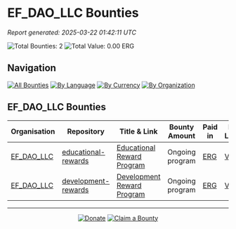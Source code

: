 <!-- GENERATED FILE - DO NOT EDIT DIRECTLY -->
<!-- Generated on: 2025-03-22 01:42:11 -->

# EF_DAO_LLC Bounties

*Report generated: 2025-03-22 01:42:11 UTC*

![Total Bounties: 2](https://img.shields.io/badge/Total%20Bounties-2-blue) ![Total Value: 0.00 ERG](https://img.shields.io/badge/Total%20Value-0.00%20ERG-green)

## Navigation

[![All Bounties](https://img.shields.io/badge/All%20Bounties-105-blue)](../all.md) [![By Language](https://img.shields.io/badge/By%20Language-6-green)](../summary.md#languages) [![By Currency](https://img.shields.io/badge/By%20Currency-6-yellow)](../summary.md#currencies) [![By Organization](https://img.shields.io/badge/By%20Organization-8-orange)](../summary.md#projects)

## EF_DAO_LLC Bounties

|Organisation|Repository|Title & Link|Bounty Amount|Paid in|Primary Language|Reserve|
|---|---|---|---|---|---|---|
| [EF_DAO_LLC](by_org/ef_dao_llc.md) | [educational-rewards](https://github.com/EF_DAO_LLC/educational-rewards) | [Educational Reward Program](#-educational-reward-program) | Ongoing program | [ERG](by_currency/erg.md) | [Various](by_language/various.md) | [<kbd>Reserve</kbd>](https://github.com/ErgoDevs/Ergo-Bounties/new/main?filename=submissions/ef_dao_llc-educational-rewards-program-edu.json&value=%7B%0A%20%20%22contributor%22%3A%20%22YOUR_GITHUB_USERNAME%22%2C%0A%20%20%22wallet_address%22%3A%20%22YOUR_WALLET_ADDRESS%22%2C%0A%20%20%22contact_method%22%3A%20%22YOUR_CONTACT_INFO%22%2C%0A%20%20%22work_link%22%3A%20%22%22%2C%0A%20%20%22work_title%22%3A%20%22Educational%20Reward%20Program%22%2C%0A%20%20%22bounty_id%22%3A%20%22EF_DAO_LLC/educational-rewards%23program-edu%22%2C%0A%20%20%22original_issue_link%22%3A%20%22%23-educational-reward-program%22%2C%0A%20%20%22payment_currency%22%3A%20%22ERG%22%2C%0A%20%20%22bounty_value%22%3A%200%2C%0A%20%20%22status%22%3A%20%22in-progress%22%2C%0A%20%20%22submission_date%22%3A%20%22%22%2C%0A%20%20%22expected_completion%22%3A%20%22YYYY-MM-DD%22%2C%0A%20%20%22description%22%3A%20%22I%20am%20working%20on%20this%20bounty%22%2C%0A%20%20%22review_notes%22%3A%20%22%22%2C%0A%20%20%22payment_tx_id%22%3A%20%22%22%2C%0A%20%20%22payment_date%22%3A%20%22%22%0A%7D&message=Claim%20Bounty%20EF_DAO_LLC/educational-rewards%23program-edu&description=I%20want%20to%20claim%20this%20bounty%20posted%20by%20ergo-foundation.%0A%0ABounty:%20Educational%20Reward%20Program) |
| [EF_DAO_LLC](by_org/ef_dao_llc.md) | [development-rewards](https://github.com/EF_DAO_LLC/development-rewards) | [Development Reward Program](#-development-reward-program) | Ongoing program | [ERG](by_currency/erg.md) | [Various](by_language/various.md) | [<kbd>Reserve</kbd>](https://github.com/ErgoDevs/Ergo-Bounties/new/main?filename=submissions/ef_dao_llc-development-rewards-program-dev.json&value=%7B%0A%20%20%22contributor%22%3A%20%22YOUR_GITHUB_USERNAME%22%2C%0A%20%20%22wallet_address%22%3A%20%22YOUR_WALLET_ADDRESS%22%2C%0A%20%20%22contact_method%22%3A%20%22YOUR_CONTACT_INFO%22%2C%0A%20%20%22work_link%22%3A%20%22%22%2C%0A%20%20%22work_title%22%3A%20%22Development%20Reward%20Program%22%2C%0A%20%20%22bounty_id%22%3A%20%22EF_DAO_LLC/development-rewards%23program-dev%22%2C%0A%20%20%22original_issue_link%22%3A%20%22%23-development-reward-program%22%2C%0A%20%20%22payment_currency%22%3A%20%22ERG%22%2C%0A%20%20%22bounty_value%22%3A%200%2C%0A%20%20%22status%22%3A%20%22in-progress%22%2C%0A%20%20%22submission_date%22%3A%20%22%22%2C%0A%20%20%22expected_completion%22%3A%20%22YYYY-MM-DD%22%2C%0A%20%20%22description%22%3A%20%22I%20am%20working%20on%20this%20bounty%22%2C%0A%20%20%22review_notes%22%3A%20%22%22%2C%0A%20%20%22payment_tx_id%22%3A%20%22%22%2C%0A%20%20%22payment_date%22%3A%20%22%22%0A%7D&message=Claim%20Bounty%20EF_DAO_LLC/development-rewards%23program-dev&description=I%20want%20to%20claim%20this%20bounty%20posted%20by%20ergo-foundation.%0A%0ABounty:%20Development%20Reward%20Program) |


---

<div align="center">
  <p>
    <a href="../../docs/donate.md"><img src="https://img.shields.io/badge/❤️%20Donate-F44336" alt="Donate"></a>
    <a href="../../docs/bounty-submission-guide.md#reserving-a-bounty"><img src="https://img.shields.io/badge/🔒%20How%20To%20Claim-4CAF50" alt="Claim a Bounty"></a>
  </p>
</div>


<!-- END OF GENERATED CONTENT -->
